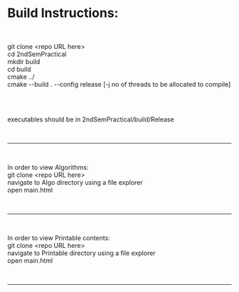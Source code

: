 <h1 > Build Instructions: </h1>
<br>

<p>

git clone &lt;repo URL here> <br>
cd 2ndSemPractical <br>
mkdir build <br>
cd build <br>
cmake ../ <br>
cmake --build . --config release [-j no of threads to be allocated to compile] <br>

<br><br>

executables should be in 2ndSemPractical/build/Release <br>
</p>

<br>

<hr>

<br>

<p>
    In order to view Algorithms:<br>
    git clone &lt;repo URL here> <br>
    navigate to Algo directory using a file explorer<br>
    open main.html<br>
</p>

<br>

<hr>

<br>

<p>
    In order to view Printable contents: <br>
    git clone &lt;repo URL here> <br>
    navigate to Printable directory using a file explorer<br>
    open main.html<br>
</p>

<br>
<hr>
<br>
